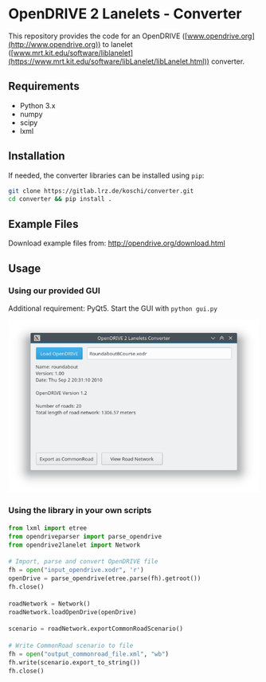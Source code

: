 # OpenDRIVE 2 Lanelets - Converter

This repository provides the code for an OpenDRIVE ([www.opendrive.org](http://www.opendrive.org)) to lanelet ([www.mrt.kit.edu/software/liblanelet](https://www.mrt.kit.edu/software/libLanelet/libLanelet.html)) converter.

## Requirements

- Python 3.x
- numpy
- scipy
- lxml

## Installation

If needed, the converter libraries can be installed using ```pip```:

```bash
git clone https://gitlab.lrz.de/koschi/converter.git
cd converter && pip install .
```

## Example Files

Download example files from: http://opendrive.org/download.html

## Usage

### Using our provided GUI

Additional requirement: PyQt5. Start the GUI with ```python gui.py```

![GUI screenshot](gui_screenshot.png "Screenshot of converter GUI")

### Using the library in your own scripts

```python
from lxml import etree
from opendriveparser import parse_opendrive
from opendrive2lanelet import Network

# Import, parse and convert OpenDRIVE file
fh = open("input_opendrive.xodr", 'r')
openDrive = parse_opendrive(etree.parse(fh).getroot())
fh.close()

roadNetwork = Network()
roadNetwork.loadOpenDrive(openDrive)

scenario = roadNetwork.exportCommonRoadScenario()

# Write CommonRoad scenario to file
fh = open("output_commonroad_file.xml", "wb")
fh.write(scenario.export_to_string())
fh.close()
```
